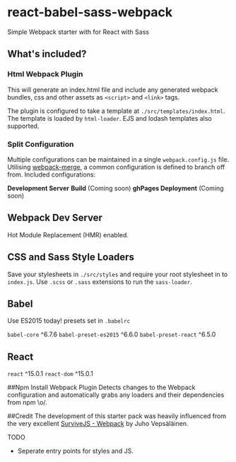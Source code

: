 # react-babel-sass-webpack
Simple Webpack starter with for React with Sass

## What's included?

### Html Webpack Plugin
This will generate an index.html file and include any generated webpack bundles, css and other assets as `<script>` and `<link>` tags.

The plugin is configured to take a template at `./src/templates/index.html`. The template is loaded by `html-loader`. EJS and lodash templates also supported.

### Split Configuration
Multiple configurations can be maintained in a single `webpack.config.js` file. Utilising [webpack-merge](https://www.npmjs.com/package/webpack-merge), a common configuration is defined to branch  off from. Included configurations:

**Development Server**
**Build** (Coming soon)
**ghPages Deployment** (Coming soon)

## Webpack Dev Server
Hot Module Replacement (HMR) enabled.

## CSS and Sass Style Loaders
Save your stylesheets in `./src/styles` and require your root stylesheet in to `index.js`.  Use `.scss` or
`.sass` extensions to run the `sass-loader`.

## Babel
Use ES2015 today! presets set in `.babelrc`

`babel-core` ^6.7.6
`babel-preset-es2015` ^6.6.0
`babel-preset-react` ^6.5.0

## React

`react` ^15.0.1
`react-dom` ^15.0.1  



##Npm Install Webpack Plugin
Detects changes to the Webpack configuration and automatically grabs any loaders and their dependencies from npm \o/.

##Credit
The development of this starter pack was heavily influenced from the very excellent [SurviveJS - Webpack](http://survivejs.com/webpack/introduction/) by Juho Vepsäläinen.




TODO

- Seperate entry points for styles and JS.
